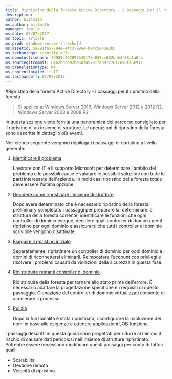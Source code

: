 ```yaml
---
title: Ripristino della foresta Active Directory - i passaggi per il ripristino della foresta
description: 
author: billmath
ms.author: billmath
manager: femila
ms.date: 07/07/2017
ms.topic: article
ms.prod: windows-server-threshold
ms.assetid: 5a291f65-794e-4fc3-996e-094c5845a383
ms.technology: identity-adfs
ms.openlocfilehash: 29988c262897649173e039cc052bb64f38a1a0ca
ms.sourcegitcommit: 84a2bdcb92ba6af45781fab9727617e50fa5e911
ms.translationtype: MT
ms.contentlocale: it-IT
ms.lasthandoff: 07/07/2017
---
```

#<a name="ad-forest-recovery---steps-for-restoring-the-forest"></a>Ripristino della foresta Active Directory - i passaggi per il ripristino della foresta 

>Si applica a: Windows Server 2016, Windows Server 2012 e 2012 R2, Windows Server 2008 e 2008 R2

In questa sezione viene fornita una panoramica del percorso consigliato per il ripristino di un insieme di strutture. Le operazioni di ripristino della foresta sono descritte in dettaglio più avanti.  
  
 Nell'elenco seguente vengono riepilogati i passaggi di ripristino a livello generale:  
  
1.  [Identificare il problema](AD-Forest-Recovery-Identify-the-Problem.md)  
  
     Lavorare con IT e il supporto Microsoft per determinare l'ambito del problema e le possibili cause e valutare le possibili soluzioni con tutte le parti interessate dell'azienda. In molti casi ripristino della foresta totale deve essere l'ultima opzione.  
  
2.  [Decidere come ripristinare l'insieme di strutture](AD-Forest-Recovery-Determine-how-to-Recover.md)  
  
     Dopo avere determinato che è necessario ripristino della foresta, preliminary completato i passaggi per preparare la: determinare la struttura della foresta corrente, identificare le funzioni che ogni controller di dominio esegue, decidere quali controller di dominio per il ripristino per ogni dominio e assicurarsi che tutti i controller di dominio scrivibile vengono disattivate.  
  
3.  [Eseguire il ripristino iniziale](AD-Forest-Recovery-Perform-initial-recovery.md)  
  
     Separatamente, ripristinare un controller di dominio per ogni dominio e i domini di riconnettersi eliminarli. Reimpostare l'account con privilegi e risolvere i problemi causati da violazioni della sicurezza in questa fase.  
  
4.  [Ridistribuire restanti controller di dominio](AD-Forest-Recovery-Restore-Additional-DCs.md)  
  
     Ridistribuire della foresta per tornare allo stato prima dell'errore. È necessario adattare la progettazione specifiche e i requisiti di questo passaggio. Clonazione del controller di dominio virtualizzati consente di accelerare il processo.  
  
5.  [Pulizia](AD-Forest-Recovery-Cleanup.md)  
  
     Dopo la funzionalità è stata ripristinata, riconfigurare la risoluzione dei nomi in base alle esigenze e ottenere applicazioni LOB funziona.  

  
 I passaggi descritti in questa guida sono progettati per ridurre al minimo il rischio di causare dati pericolosi nell'insieme di strutture ripristinato. Potrebbe essere necessario modificare questi passaggi per conto di fattori quali:  
  
-   Scalabilità  
-   Gestione remota  
-   Velocità di ripristino  

